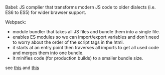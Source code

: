 Babel: JS complier that transforms modern JS code to older dialects (i.e. ES6 to ES5) for wider brawser support.

Webpack: 
- module bundler that takes all JS files and bundle them into a single file.
- enables ES modules so we can import/export variables and don't need to worry about the order of the script tags in the html.
- it starts at an entry point then traverses all imports to get all used code and merges them into one bundle. 
- it minifies code (for production builds) to a smaller bundle size.

see [this](https://www.youtube.com/watch?v=QliwSwWHJoQ) and [this](https://www.youtube.com/watch?v=GU-2T7k9NfI)
